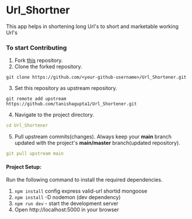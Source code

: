 # Url_Shortner
This app helps in shortening long Url's to short and marketable working Url's

### To start Contributing

1. Fork <a href="https://github.com/tanishagupta1/Url_Shortener.git">this</a> repository.
2. Clone the forked repository.

```
git clone https://github.com/<your-github-username>/Url_Shortener.git
```
3. Set this repository as upstream repository.
```
git remote add upstream https://github.com/tanishagupta1/Url_Shortener.git
```
4. Navigate to the project directory.

```yml
cd Url_Shortener
```

5. Pull upstream commits(changes). Always keep your **main** branch updated with the project's **main/master** branch(updated repository).

```yml
git pull upstream main
```
#### **Project Setup:**

Run the following command to install the required dependencies.

1. `npm install` config express valid-url shortid mongoose
2. `npm install` -D nodemon (dev dependency)
3. `npm run dev` - start the development server
4. Open http://localhost:5000 in your browser
